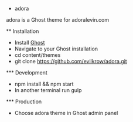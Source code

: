 * adora

adora is a Ghost theme for adoralevin.com

** Installation

- Install [Ghost](http://support.ghost.org/installing-ghost-linux/)
- Navigate to your Ghost installation
- cd content/themes
- git clone https://github.com/evilkrow/adora.git

*** Development
- npm install && npm start
- In another terminal run gulp

*** Production
- Choose adora theme in Ghost admin panel 

